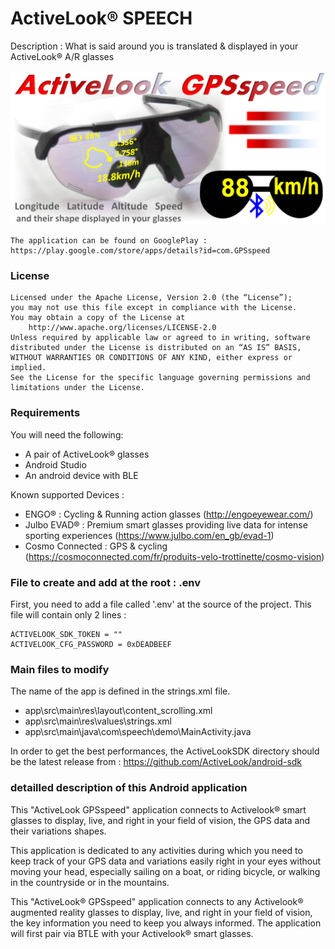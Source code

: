 # ActiveLook® SPEECH

Description : What is said around you is translated & displayed in your ActiveLook® A/R glasses

<p align="center"> <img src="./ActiveLook GPSspeed 1024.png"/ </p>

	The application can be found on GooglePlay :
	https://play.google.com/store/apps/details?id=com.GPSspeed 

    
### License

```
Licensed under the Apache License, Version 2.0 (the “License”);
you may not use this file except in compliance with the License.
You may obtain a copy of the License at
    http://www.apache.org/licenses/LICENSE-2.0
Unless required by applicable law or agreed to in writing, software
distributed under the License is distributed on an “AS IS” BASIS,
WITHOUT WARRANTIES OR CONDITIONS OF ANY KIND, either express or implied.
See the License for the specific language governing permissions and
limitations under the License.
```

### Requirements

You will need the following:
- A pair of ActiveLook® glasses
- Android Studio
- An android device with BLE

Known supported Devices :
- ENGO® : Cycling & Running action glasses (http://engoeyewear.com/)
- Julbo EVAD® : Premium smart glasses providing live data for intense sporting experiences (https://www.julbo.com/en_gb/evad-1)
- Cosmo Connected : GPS & cycling (https://cosmoconnected.com/fr/produits-velo-trottinette/cosmo-vision)

### File to create and add at the root : .env

First, you need to add a file called '.env' at the source of the project. This file will contain only 2 lines :
```
ACTIVELOOK_SDK_TOKEN = ""
ACTIVELOOK_CFG_PASSWORD = 0xDEADBEEF
```

### Main files to modify

The name of the app is defined in the strings.xml file.

* app\src\main\res\layout\content_scrolling.xml
* app\src\main\res\values\strings.xml
* app\src\main\java\com\speech\demo\MainActivity.java

In order to get the best performances, the ActiveLookSDK directory should be the latest release from : https://github.com/ActiveLook/android-sdk

### detailled description of this Android application

This "ActiveLook GPSspeed" application connects to Activelook® smart glasses to display, live, and right in your field of vision, the GPS data and their variations shapes.

This application is dedicated to any activities during which you need to keep track of your GPS data and variations easily right in your eyes without moving your head, especially sailing on a boat, or riding  bicycle, or walking in the countryside or in the mountains.

This "ActiveLook® GPSspeed" application connects to any Activelook® augmented reality glasses to display, live, and right in your field of vision, the key information you need to keep you always informed. The application will first pair via BTLE with your Activelook® smart glasses.